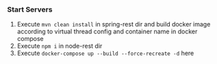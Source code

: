 ### Start Servers
1. Execute `mvn clean install` in spring-rest dir and build docker image according to virtual thread config and container name in docker compose
2. Execute `npm i` in node-rest dir
3. Execute `docker-compose up --build --force-recreate -d` here